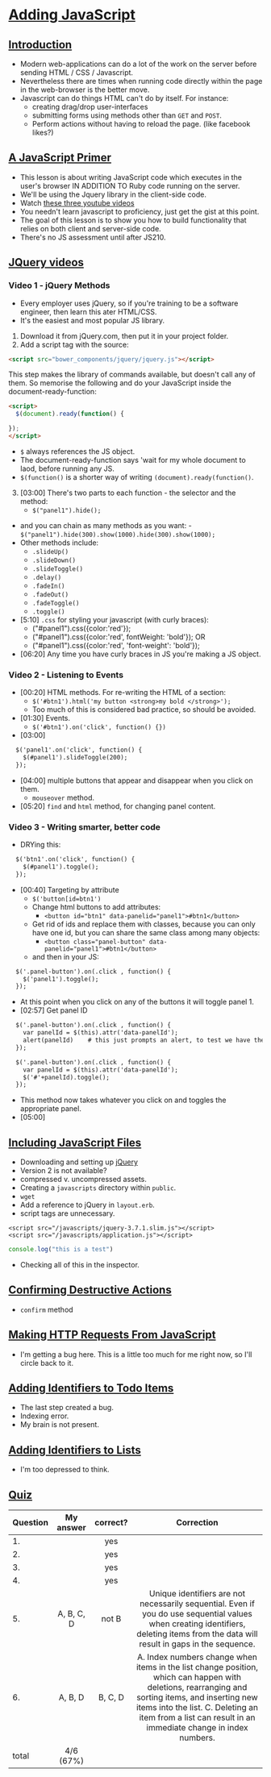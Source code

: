 # [Adding JavaScript](https://launchschool.com/lessons/2c69904e/assignments)

## [Introduction](https://launchschool.com/lessons/2c69904e/assignments/c6a612e5)

- Modern web-applications can do a lot of the work on the server before sending HTML / CSS / Javascript.
- Nevertheless there are times when running code directly within the page in the web-browser is the better move.
- Javascript can do things HTML can't do by itself. For instance:
  - creating drag/drop user-interfaces
  - submitting forms using methods other than `GET` and `POST`.
  - Perform actions without having to reload the page. (like facebook likes?)

## [A JavaScript Primer](https://launchschool.com/lessons/2c69904e/assignments/2d13e2f2)

- This lesson is about writing JavaScript code which executes in the user's browser IN ADDITION TO Ruby code running on the server.
- We'll be using the Jquery library in the client-side code.
- Watch [these three youtube videos](https://www.youtube.com/watch?v=hMxGhHNOkCU&index=1&list=PLoYCgNOIyGABdI2V8I_SWo22tFpgh2s6)
- You needn't learn javascript to proficiency, just get the gist at this point.
- The goal of this lesson is to show you how to build functionality that relies on both client and server-side code.
- There's no JS assessment until after JS210.

## [JQuery videos](https://www.youtube.com/watch?v=hMxGhHNOkCU&index=1&list=PLoYCgNOIyGABdI2V8I_SWo22tFpgh2s6)

### Video 1 - jQuery Methods

- Every employer uses jQuery, so if you're training to be a software engineer, then learn this ater HTML/CSS.
- It's the easiest and most popular JS library.

1. Download it from jQuery.com, then put it in your project folder.
2. Add a script tag with the source:

```html
<script src="bower_components/jquery/jquery.js"></script>
```
This step makes the library of commands available, but doesn't call any of them. So memorise the following and do your JavaScript inside the document-ready-function:

```html
<script>
  $(document).ready(function() {

});
</script>
```

- `$` always references the JS object.
- The document-ready-function says 'wait for my whole document to laod, before running any JS.
- `$(function()` is a shorter way of writing `(document).ready(function()`.

3. [03:00] There's two parts to each function - the selector and the method:
    - `$("panel1").hide();`
  -  and you can chain as many methods as you want:
    -  `$("panel1").hide(300).show(1000).hide(300).show(1000);`
  - Other methods include:
    - `.slideUp()`
    - `.slideDown()`
    - `.slideToggle()`
    - `.delay()`
    - `.fadeIn()`
    - `.fadeOut()`
    - `.fadeToggle()`
    - `.toggle()`
  - [5:10] `.css` for styling your javascript (with curly braces):
    - ("#panel1").css({color:'red'});
    - ("#panel1").css({color:'red', fontWeight: 'bold'}); OR
    - ("#panel1").css({color:'red', 'font-weight': 'bold'});
  - [06:20] Any time you have curly braces in JS you're making a JS object.

### Video 2 - Listening to Events

- [00:20] HTML methods. For re-writing the HTML of a section:
  - `$('#btn1').html('my button <strong>my bold </strong>');`
  - Too much of this is considered bad practice, so should be avoided.
- [01:30] Events.
  - `$('#btn1').on('click', function() {})`
- [03:00]
```html
  $('panel1'.on('click', function() {
    $(#panel1').slideToggle(200);
  });
```
- [04:00] multiple buttons that appear and disappear when you click on them.
  - `mouseover` method.
- [05:20] `find` and `html` method, for changing panel content.

### Video 3 - Writing smarter, better code

- DRYing this:

```html
  $('btn1'.on('click', function() {
    $(#panel1').toggle();
  });
```
- [00:40] Targeting by attribute
  - `$('button[id=btn1')`
  - Change html buttons to add attributes:
    - `<button id="btn1" data-panelid="panel1">#btn1</button>`
  - Get rid of ids and replace them with classes, because you can only have one id, but you can share the same class among many objects:
    - `<button class="panel-button" data-panelid="panel1">#btn1</button>`
  - and then in your JS:

```html
  $('.panel-button').on(.click , function() {
    $('panel1').toggle();
  });
```
 - At this point when you click on any of the buttons it will toggle panel 1.
 - [02:57] Get panel ID

```html
  $('.panel-button').on(.click , function() {
    var panelId = $(this).attr('data-panelId');
    alert(panelId)    # this just prompts an alert, to test we have the right element.
  });
```

```html
  $('.panel-button').on(.click , function() {
    var panelId = $(this).attr('data-panelId');
    $('#'+panelId).toggle();
  });
```

- This method now takes whatever you click on and toggles the appropriate panel.
- [05:00]

## [Including JavaScript Files](https://launchschool.com/lessons/2c69904e/assignments/b5a661d9)

- Downloading and setting up [jQuery](https://jquery.com/)
- Version 2 is not available?
- compressed v. uncompressed assets.
- Creating a `javascripts` directory within `public`.
- `wget`
- Add a reference to jQuery in `layout.erb`.
- script tags are unnecessary.

```layout.erb
<script src="/javascripts/jquery-3.7.1.slim.js"></script>
<script src="/javascripts/application.js"></script>
```

```application.js
console.log("this is a test")
```

- Checking all of this in the inspector.

## [Confirming Destructive Actions](https://launchschool.com/lessons/2c69904e/assignments/7d9fd7b7)

- `confirm` method

## [Making HTTP Requests From JavaScript](https://launchschool.com/lessons/2c69904e/assignments/94ee8ca2)

- I'm getting a bug here. This is a little too much for me right now, so I'll circle back to it.

## [Adding Identifiers to Todo Items](https://launchschool.com/lessons/2c69904e/assignments/af479b47)

- The last step created a bug.
-  Indexing error.
- My brain is not present.

## [Adding Identifiers to Lists](https://launchschool.com/lessons/2c69904e/assignments/a8c93890)

- I'm too depressed to think.

## [Quiz](https://launchschool.com/lessons/2c69904e/assignments/4e784353)

| Question | My answer | correct? | Correction |
| :--- | :---: | :---: | :---: |
|1.||yes||
|2.| |yes||
|3.| |yes||
|4.| |yes||
|5.| A, B, C, D| not B| Unique identifiers are not necessarily sequential. Even if you do use sequential values when creating identifiers, deleting items from the data will result in gaps in the sequence.|
|6.| A, B, D| B, C, D| A. Index numbers change when items in the list change position, which can happen with deletions, rearranging and sorting items, and inserting new items into the list. C. Deleting an item from a list can result in an immediate change in index numbers.
|total|4/6 (67%)|

